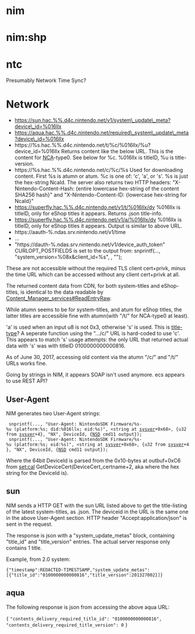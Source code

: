 # nim

# nim:shp

# ntc

Presumably Network Time
    Sync?

# Network

  - https://sun.hac.%%.d4c.nintendo.net/v1/system\_update\_meta?device\_id=%016llx
  - https://aqua.hac.%%.d4c.nintendo.net/required\_system\_update\_meta?device\_id=%016llx
  - https://%s.hac.%%.d4c.nintendo.net/t/%c/%016llx/%u?device\_id=%016llx
    Returns content like the below URL. This is the content for
    [NCA](NCA.md "wikilink")-type0. See below for %c. %016llx is
    titleID, %u is title-version.
  - https://%s.hac.%%.d4c.nintendo.net/c/%c/%s Used for downloading
    content. First %s is atumn or atum. %c is one of: 'c', 'a', or 's'.
    %s is just the hex-string NcaId. The server also returns two HTTP
    headers: "X-Nintendo-Content-Hash: {entire lowercase hex-string of
    the content SHA256 hash}" and "X-Nintendo-Content-ID: {lowercase
    hex-string for NcaId}"
  - https://superfly.hac.%%.d4c.nintendo.net/v1/t/%016llx/dv %016llx is
    titleID, only for eShop titles it appears. Returns .json title-info.
  - https://superfly.hac.%%.d4c.nintendo.net/v1/a/%016llx/dv %016llx is
    titleID, only for eShop titles it appears. Output is similar to
    above URL.
  - https://aauth-%.ndas.srv.nintendo.net/v1/time
  - ...
  - "https://dauth-%.ndas.srv.nintendo.net/v1/device\_auth\_token"
    CURLOPT\_POSTFIELDS is set to the output from: snprintf(...,
    "system\_version=%08x\&client\_id=%s",
    <output parsed from a func>
    , "<hard-coded hex string>");

These are not accessible without the required TLS client cert+privk,
minus the time URL which can be accessed without any client cert+privk
at all.

The returned content data from CDN, for both system-titles and
eShop-titles, is identical to the data readable by
[Content\_Manager\_services\#ReadEntryRaw](Content%20Manager%20services#ReadEntryRaw.md##ReadEntryRaw "wikilink").

While atumn seems to be for system-titles, and atum for eShop titles,
the latter titles are accessible fine with atumn(with "/t/" for
NCA-type0 at least).

'a' is used when an input u8 is not 0x3, otherwise 's' is used. This is
[title-type](Content%20Manager%20services#Title%20Types.md##Title_Types "wikilink")?
A seperate function using the ".../c/" URL is hard-coded to use 'c'.
This appears to match 's' usage attempts: the only URL that returned
actual data with 's' was with titleID 0100000000000816.

As of June 30, 2017, accessing old content via the atumn "/c/" and "/t/"
URLs works fine.

Going by strings in NIM, it appears SOAP isn't used anymore. ecs appears
to use REST API?

## User-Agent

NIM generates two User-Agent
strings:

` snprintf(..., "User-Agent: NintendoSDK Firmware/%s-%u (platform:%s; did:%016llx; eid:%s)", <string at `[`sysver`](System%20Version%20Title.md "wikilink")`+0x68>, {u32 from `[`sysver`](System%20Version%20Title.md "wikilink")`+4}, "NX", DeviceId, {`[`NSD`](NSD%20services.md "wikilink")` cmd11 output});`  
` snprintf(..., "User-Agent: NintendoSDK Firmware/%s-%u (platform:%s; eid:%s)", <string at `[`sysver`](System%20Version%20Title.md "wikilink")`+0x68>, {u32 from `[`sysver`](System%20Version%20Title.md "wikilink")`+4}, "NX", DeviceId, {`[`NSD`](NSD%20services.md "wikilink")` cmd11 output});`

Where the 64bit DeviceId is parsed from the 0x10-bytes at outbuf+0xC6
from [set:cal](Settings%20services.md "wikilink")
GetDeviceCert(DeviceCert\_certname+2, aka where the hex string for the
DeviceId is).

## sun

NIM sends a HTTP GET with the sun URL listed above to get the
title-listing of the latest system-titles, as .json. The deviceid in the
URL is the same one in the above User-Agent section. HTTP header
"Accept:application/json" is sent in the request.

The response is json with a "system\_update\_metas" block, containing
"title\_id" and "title\_version" entries. The actual server response
only contains 1 title.

Example, from 2.0
system:

`{"timestamp":REDACTED-TIMESTSAMP,"system_update_metas":[{"title_id":"0100000000000816","title_version":201327002}]}`

## aqua

The following response is json from accessing the above aqua URL:

`{` `"contents_delivery_required_title_id": "0100000000000816",`
`"contents_delivery_required_title_version": 0` `}`
